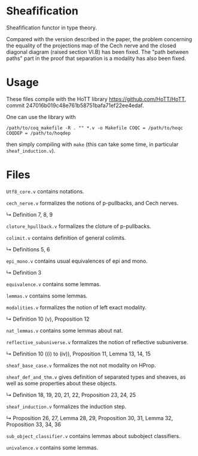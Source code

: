 Sheafification
==============

Sheafification functor in type theory.

Compared with the version described in the paper, the problem concerning the equality of the projections map of the Cech nerve and the closed diagonal diagram (raised section VI.B) has been fixed. The "path between paths" part in the proof that separation is a modality has also been fixed.

# Usage #
These files compile with the HoTT library https://github.com/HoTT/HoTT, commit 247016b019c48e761b58751bafa71ef22ee4edaf.

One can use the library with
```
/path/to/coq_makefile -R . "" *.v -o Makefile COQC = /path/to/hoqc  COQDEP = /path/to/hoqdep
```
then simply compiling with `make` (this can take some time, in particular `sheaf_induction.v`).

# Files #
`Utf8_core.v` contains notations.

`cech_nerve.v` formalizes the notions of p-pullbacks, and Cech nerves.

  ↳ Definition 7, 8, 9
  
`cloture_hpullback.v`	formalizes the cloture of p-pullbacks.

`colimit.v` contains definition of general colimits.

  ↳ Definitions 5, 6
  
`epi_mono.v` contains usual equivalences of epi and mono.

  ↳ Definition 3
  
`equivalence.v` contains some lemmas.

`lemmas.v` contains some lemmas.

`modalities.v` formalizes the notion of left exact modality.

  ↳ Definition 10 (v), Proposition 12
  
`nat_lemmas.v` contains some lemmas about nat.

`reflective_subuniverse.v` formalizes the notion of reflective subuniverse.

  ↳ Definition 10 ((i) to (iv)), Proposition 11, Lemma 13, 14, 15
  
`sheaf_base_case.v` formalizes the not not modality on HProp.

`sheaf_def_and_thm.v` gives definition of separated types and sheaves, as well as some properties about these objects.

  ↳ Definition 18, 19, 20, 21, 22, Proposition 23, 24, 25
  
`sheaf_induction.v` formalizes the induction step.

  ↳ Proposition 26, 27, Lemma 28, 29, Proposition 30, 31, Lemma 32, Proposition 33, 34, 36
  
`sub_object_classifier.v` contains lemmas about subobject classifiers.

`univalence.v` contains some lemmas.
